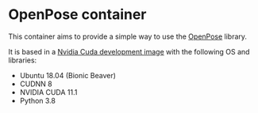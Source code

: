 # OpenPose container

This container aims to provide a simple way to use the [OpenPose](https://github.com/CMU-Perceptual-Computing-Lab/openpose) library.

It is based in a [Nvidia Cuda development image](https://hub.docker.com/r/nvidia/cuda/) with the following OS and libraries:
- Ubuntu 18.04 (Bionic Beaver)
- CUDNN 8
- NVIDIA CUDA 11.1
- Python 3.8
